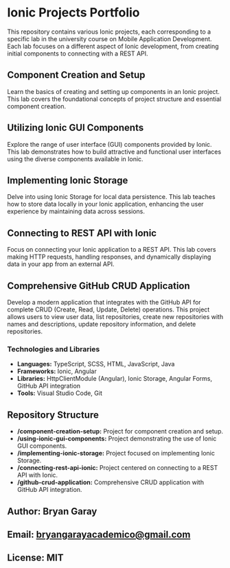 # Ionic Projects Portfolio

This repository contains various Ionic projects, each corresponding to a specific lab in the university course on Mobile Application Development. Each lab focuses on a different aspect of Ionic development, from creating initial components to connecting with a REST API.

## Component Creation and Setup

Learn the basics of creating and setting up components in an Ionic project. This lab covers the foundational concepts of project structure and essential component creation.

## Utilizing Ionic GUI Components

Explore the range of user interface (GUI) components provided by Ionic. This lab demonstrates how to build attractive and functional user interfaces using the diverse components available in Ionic.

## Implementing Ionic Storage

Delve into using Ionic Storage for local data persistence. This lab teaches how to store data locally in your Ionic application, enhancing the user experience by maintaining data across sessions.

## Connecting to REST API with Ionic

Focus on connecting your Ionic application to a REST API. This lab covers making HTTP requests, handling responses, and dynamically displaying data in your app from an external API.

## Comprehensive GitHub CRUD Application

Develop a modern application that integrates with the GitHub API for complete CRUD (Create, Read, Update, Delete) operations. This project allows users to view user data, list repositories, create new repositories with names and descriptions, update repository information, and delete repositories.

### Technologies and Libraries

- **Languages:** TypeScript, SCSS, HTML, JavaScript, Java
- **Frameworks:** Ionic, Angular
- **Libraries:** HttpClientModule (Angular), Ionic Storage, Angular Forms, GitHub API integration
- **Tools:** Visual Studio Code, Git

## Repository Structure

- **/component-creation-setup:** Project for component creation and setup.
- **/using-ionic-gui-components:** Project demonstrating the use of Ionic GUI components.
- **/implementing-ionic-storage:** Project focused on implementing Ionic Storage.
- **/connecting-rest-api-ionic:** Project centered on connecting to a REST API with Ionic.
- **/github-crud-application:** Comprehensive CRUD application with GitHub API integration.
## Author: Bryan Garay

## Email: bryangarayacademico@gmail.com

## License: MIT

